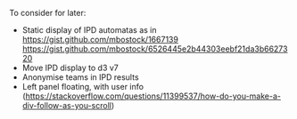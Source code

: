 To consider for later:

* Static display of IPD automatas as in https://gist.github.com/mbostock/1667139 https://gist.github.com/mbostock/6526445e2b44303eebf21da3b6627320
* Move IPD display to d3 v7
* Anonymise teams in IPD results
* Left panel floating, with user info (https://stackoverflow.com/questions/11399537/how-do-you-make-a-div-follow-as-you-scroll)
